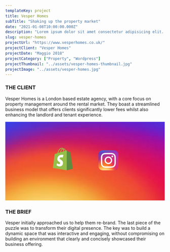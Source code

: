 ```yaml
---
templateKey: project
title: Vesper Homes
subTitle: "Shaking up the property market"
date: "2021-01-08T10:00:00.000Z"
description: "Lorem ipsum dolor sit amet consectetur adipisicing elit. Recusandae porro magnam minima dignissimos quidem quam."
slug: vesper-homes
projectUrl: "https://www.vesperhomes.co.uk/"
projectClient: "Vesper Homes"
projectDate: "Maggio 2018"
projectCategory: ["Property", "Wordpress"]
projectThumbnail: "../assets/vesper-homes-thumbnail.jpg"
projectImage: "../assets/vesper-homes.jpg"
---
```

### THE CLIENT

Vesper Homes is a London based estate agency, with a core focus on property management around the rental market. They boast a streamlined business model that offers clients significantly lower fees whilst also enhancing the landlord and tenant experience.

![Image of Yaktocat](../assets/insta-shopify.jpg)

### THE BRIEF

Vesper initially approached us to help them re-brand. The last piece of the puzzle was to transform their digital presence. The key was to build a dynamic space that was interactive and engaging, without compromising on building an environment that clearly and concisely showcased their business offering.
